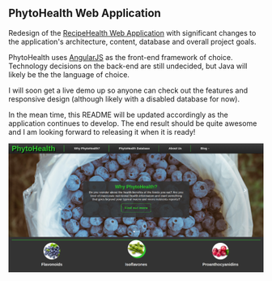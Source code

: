 ## PhytoHealth Web Application

Redesign of the [RecipeHealth Web Application](https://github.com/bmb0205/RecipeHealth/) with significant changes to the application's architecture, content, database and overall project goals.

PhytoHealth uses [AngularJS](https://angularjs.org/) as the front-end framework of choice. Technology decisions on the back-end are still undecided, but Java will likely be the the language of choice.

I will soon get a live demo up so anyone can check out the features and responsive design (although likely with a disabled database for now). 

In the mean time, this README will be updated accordingly as the application continues to develop. The end result should be quite awesome and I am looking forward to releasing it when it is ready!

![Image could not be loaded](home.png "PhytoHealth_Home")
